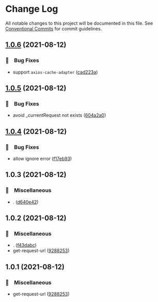# Change Log

All notable changes to this project will be documented in this file.
See [Conventional Commits](https://conventionalcommits.org) for commit guidelines.

## [1.0.6](https://github.com/bluelovers/ws-http/compare/get-http-result-url@1.0.5...get-http-result-url@1.0.6) (2021-08-12)


### 🐛　Bug Fixes

* support `axios-cache-adapter` ([cad223a](https://github.com/bluelovers/ws-http/commit/cad223abc2606d54274c0fa1a99505ad67e8975f))





## [1.0.5](https://github.com/bluelovers/ws-http/compare/get-http-result-url@1.0.4...get-http-result-url@1.0.5) (2021-08-12)


### 🐛　Bug Fixes

* avoid _currentRequest not exists ([604a2a0](https://github.com/bluelovers/ws-http/commit/604a2a0d0d8bf36820e9274538b5661db4ae4906))





## [1.0.4](https://github.com/bluelovers/ws-http/compare/get-http-result-url@1.0.3...get-http-result-url@1.0.4) (2021-08-12)


### 🐛　Bug Fixes

* allow ignore error ([f17eb93](https://github.com/bluelovers/ws-http/commit/f17eb93102a87f61d4845d64c1185c04697bba51))





## 1.0.3 (2021-08-12)


### 🔖　Miscellaneous

* . ([d640e42](https://github.com/bluelovers/ws-http/commit/d640e429aa213cf37993aac4a44dbc162bc368b4))





## 1.0.2 (2021-08-12)


### 🔖　Miscellaneous

* . ([f43dabc](https://github.com/bluelovers/ws-http/commit/f43dabcd2c55a2197dd658eec39c59db5cde024f))
* get-request-url ([9288253](https://github.com/bluelovers/ws-http/commit/92882531d5e77ada7e292733879b92eee9cc7fda))





## 1.0.1 (2021-08-12)


### 🔖　Miscellaneous

* get-request-url ([9288253](https://github.com/bluelovers/ws-http/commit/92882531d5e77ada7e292733879b92eee9cc7fda))
